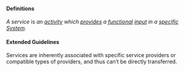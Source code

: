 #### Definitions

*A service* is *an [activity](https://github.com/gcassel/Modular-Organization-Terminology/blob/master/terms/activity.md) which [provides](https://github.com/gcassel/Modular-Organization-Terminology/blob/JOBranch/terms/provide.md) a [functional](https://github.com/gcassel/Modular-Organization-Terminology/blob/JOBranch/terms/function.md) [input](https://github.com/gcassel/Modular-Organization-Terminology/blob/JOBranch/terms/input.md) in a [specific](https://github.com/gcassel/Modular-Organization-Terminology/blob/JOBranch/terms/specific.md) [System](https://github.com/gcassel/Modular-Organization-Terminology/blob/JOBranch/terms/system.md)*.

#### Extended Guidelines

Services are inherently associated with specific service providers or compatible types of providers, and thus can’t be directly transferred.

